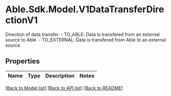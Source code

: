 # Able.Sdk.Model.V1DataTransferDirectionV1
Direction of data transfer.   - TO_ABLE: Data is transfered from an external source to Able.  - TO_EXTERNAL: Data is transfered from Able to an external source.
## Properties

Name | Type | Description | Notes
------------ | ------------- | ------------- | -------------

[[Back to Model list]](../README.md#documentation-for-models) [[Back to API list]](../README.md#documentation-for-api-endpoints) [[Back to README]](../README.md)

